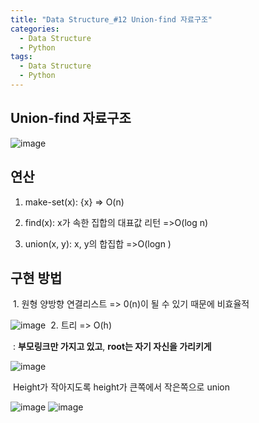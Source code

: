 ```yaml
---
title: "Data Structure_#12 Union-find 자료구조"
categories:
  - Data Structure
  - Python
tags:
  - Data Structure
  - Python
---
```


## Union-find 자료구조

![image](https://user-images.githubusercontent.com/79195793/120885921-67f37f00-c626-11eb-8074-324bc72c1161.png)
## 연산

1. make-set(x): {x}  				=> O(n)

2. find(x): x가 속한 집합의 대표값 리턴  =>O(log n)

3. union(x, y): x, y의 합집합  =>O(logn )

## 구현 방법

​	1. 원형 양방향 연결리스트  => 0(n)이 될 수 있기 때문에 비효율적

![image](https://user-images.githubusercontent.com/79195793/120885924-6cb83300-c626-11eb-97ab-32bbd7f02190.png)
​	2. 트리  => O(h)

​		: **부모링크만 가지고 있고**, **root는 자기 자신을 가리키게**

![image](https://user-images.githubusercontent.com/79195793/120885933-76419b00-c626-11eb-9852-ddfd17e62b48.png)

​      Height가 작아지도록 height가 큰쪽에서 작은쪽으로 union

![image](https://user-images.githubusercontent.com/79195793/120885947-82c5f380-c626-11eb-9ea5-9ad7c01a5573.png)
![image](https://user-images.githubusercontent.com/79195793/120885956-89ed0180-c626-11eb-9776-88b3a5e57a5d.png)
